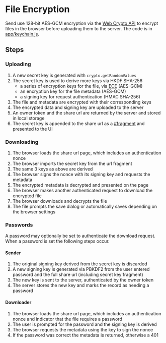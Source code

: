 # File Encryption

Send use 128-bit AES-GCM encryption via the [Web Crypto API](https://developer.mozilla.org/en-US/docs/Web/API/Web_Crypto_API) to encrypt files in the browser before uploading them to the server. The code is in [app/keychain.js](../app/keychain.js).

## Steps

### Uploading

1. A new secret key is generated with `crypto.getRandomValues`
2. The secret key is used to derive more keys via HKDF SHA-256
    - a series of encryption keys for the file, via [ECE](https://tools.ietf.org/html/rfc8188) (AES-GCM)
    - an encryption key for the file metadata (AES-GCM)
    - a signing key for request authentication (HMAC SHA-256)
3. The file and metadata are encrypted with their corresponding keys
4. The encrypted data and signing key are uploaded to the server
5. An owner token and the share url are returned by the server and stored in local storage
6. The secret key is appended to the share url as a [#fragment](https://en.wikipedia.org/wiki/Fragment_identifier) and presented to the UI

### Downloading

1. The browser loads the share url page, which includes an authentication nonce
2. The browser imports the secret key from the url fragment
3. The same 3 keys as above are derived
4. The browser signs the nonce with its signing key and requests the metadata
5. The encrypted metadata is decrypted and presented on the page
6. The browser makes another authenticated request to download the encrypted file
7. The browser downloads and decrypts the file
8. The file prompts the save dialog or automatically saves depending on the browser settings

### Passwords

A password may optionally be set to authenticate the download request. When a password is set the following steps occur.

#### Sender

1. The original signing key derived from the secret key is discarded
2. A new signing key is generated via PBKDF2 from the user entered password and the full share url (including secret key fragment)
3. The new key is sent to the server, authenticated by the owner token
4. The server stores the new key and marks the record as needing a password

#### Downloader

1. The browser loads the share url page, which includes an authentication nonce and indicator that the file requires a password
2. The user is prompted for the password and the signing key is derived
3. The browser requests the metadata using the key to sign the nonce
4. If the password was correct the metadata is returned, otherwise a 401

